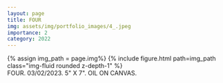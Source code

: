 ```yaml
---
layout: page
title: FOUR
img: assets/img/portfolio_images/4_.jpeg
importance: 2
category: 2022
---
```


<div class="row">
    <div class="col-sm mt-3 mt-md-0">
        {% assign img_path = page.img%}
        {% include figure.html path=img_path  class="img-fluid rounded z-depth-1" %}
    </div>
</div>
<div class="caption">
    FOUR. 03/02/2023. 5" X 7". OIL ON CANVAS.
</div>
